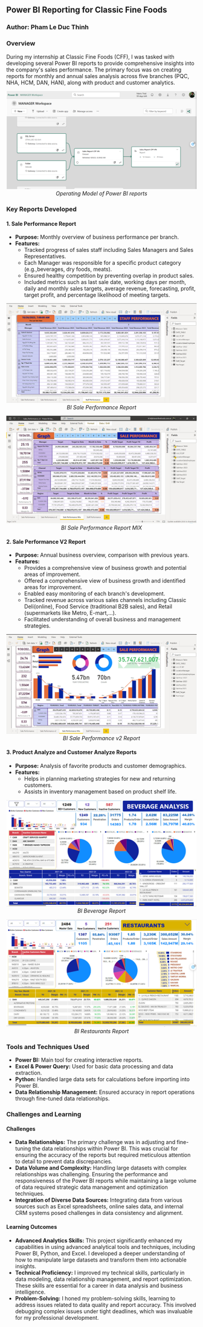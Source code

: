 ## Power BI Reporting for Classic Fine Foods
### Author: Pham Le Duc Thinh  
### Overview
During my internship at Classic Fine Foods (CFF), I was tasked with developing
several Power BI reports to provide comprehensive insights into the company's sales
performance. The primary focus was on creating reports for monthly and annual sales
analysis across five branches (PQC, NHA, HCM, DAN, HAN), along with product
and customer analytics.

<p align="center">
  <img src="https://github.com/ducthinh17/CFF-Dashboard/blob/main/Image_BI/%E1%BA%A2nh%20m%C3%A0n%20h%C3%ACnh%202024-05-04%20l%C3%BAc%2016.58.06.png">
  <br>
  <em>Operating Model of Power BI reports</em>
</p>

### Key Reports Developed

#### 1. Sale Performance Report
- **Purpose:** Monthly overview of business performance per branch.
- **Features:**
  - Tracked progress of sales staff including Sales Managers and Sales Representatives.
  - Each Manager was responsible for a specific product category (e.g.,beverages, dry foods, meats).
  - Ensured healthy competition by preventing overlap in product sales.
  - Included metrics such as last sale date, working days per month, daily and monthly sales targets, average revenue, forecasting, profit, target profit, and percentage likelihood of meeting targets.

<p align="center">
  <img src="https://github.com/ducthinh17/CFF-Dashboard/blob/main/Image_BI/z4832081864858_fc31f699a04cc993d145f325241ee824%20(1).jpg">
  <br>
  <em>BI Sale Performance Report</em>
</p>
<p align="center">
  <img src="https://github.com/ducthinh17/CFF-Dashboard/blob/main/Image_BI/z4832081899450_df00c4d9138ab8144f6f2406756f0a61%20(1).jpg">
  <br>
  <em>BI Sale Performance Report MIX</em>
</p>

#### 2. Sale Performance V2 Report
- **Purpose:** Annual business overview, comparison with previous years.
- **Features:**
  - Provides a comprehensive view of business growth and potential areas of improvement.
  - Offered a comprehensive view of business growth and identified areas for improvement.
  - Enabled easy monitoring of each branch's development.
  - Tracked revenue across various sales channels including Classic Deli(online), Food Service (traditional B2B sales), and Retail (supermarkets like Metro, E-mart,...).
  - Facilitated understanding of overall business and management strategies.

<p align="center">
  <img src="https://github.com/ducthinh17/CFF-Dashboard/blob/main/Image_BI/z4832081881253_68ae4f887bb24709827455fcacc7bad2%20(1).jpg">
  <br>
  <em>BI Sale Performance v2 Report</em>
</p>

#### 3. Product Analyze and Customer Analyze Reports
- **Purpose:** Analysis of favorite products and customer demographics.
- **Features:**
  - Helps in planning marketing strategies for new and returning customers.
  - Assists in inventory management based on product shelf life.

<p align="center">
  <img src="https://github.com/ducthinh17/CFF-Dashboard/blob/main/Image_BI/z4776944730085_a2e90abd828e8d69bd3b8fe226900ac5%20(1).jpg">
  <br>
  <em>BI Beverage Report</em>
</p>
<p align="center">
  <img src="https://github.com/ducthinh17/CFF-Dashboard/blob/main/Image_BI/z4776944711432_0051f5aed5d45da9243c53ebc8aaeac4.jpg">
  <br>
  <em>BI Restaurants Report</em>
</p>

### Tools and Techniques Used
- **Power BI:** Main tool for creating interactive reports.
- **Excel & Power Query:** Used for basic data processing and data extraction.
- **Python:** Handled large data sets for calculations before importing into Power BI.
- **Data Relationship Management:** Ensured accuracy in report operations through fine-tuned data relationships.

### Challenges and Learning

#### Challenges
- **Data Relationships:** The primary challenge was in adjusting and fine-tuning the data relationships within Power BI. This was crucial for ensuring the accuracy of the reports but required meticulous attention to detail to prevent data discrepancies.
- **Data Volume and Complexity:** Handling large datasets with complex relationships was challenging. Ensuring the performance and responsiveness of the Power BI reports while maintaining a large volume of data required strategic data management and optimization techniques.
- **Integration of Diverse Data Sources:** Integrating data from various sources such as Excel spreadsheets, online sales data, and internal CRM systems posed challenges in data consistency and alignment.

#### Learning Outcomes
- **Advanced Analytics Skills:** This project significantly enhanced my capabilities in using advanced analytical tools and techniques, including Power BI, Python, and Excel. I developed a deeper understanding of how to manipulate large datasets and transform them into actionable insights.
- **Technical Proficiency:** I improved my technical skills, particularly in data modeling, data relationship management, and report optimization. These skills are essential for a career in data analysis and business intelligence.
- **Problem-Solving:** I honed my problem-solving skills, learning to address issues related to data quality and report accuracy. This involved debugging complex issues under tight deadlines, which was invaluable for my professional development.
